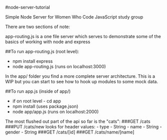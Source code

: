 #node-server-tutorial

Simple Node Server for Women Who Code JavaScript study group

There are two sections of note:

app-routing.js is a one file server which serves to demonstrate some of the basics of working with node and express

##To run app-routing.js (root level):
* npm install express
* node app-routing.js (runs on localhost:3000)

In the app/ folder you find a more complete server architecture. This is a WIP but you can start to see how to hook up modules to some mock data.

##To run app.js (inside of app/)
* if on root level - cd app
* npm install (uses package.json)
* node app/app.js (runs on localhost:2000)

The most flushed out part of the api so far is the "cats":
###GET /cats
###PUT /cats/new
	looks for header values: 
		- type - String
		- name - String
		- gender - String
###GET /cats/[id]
###GET /cats/name/[name]
